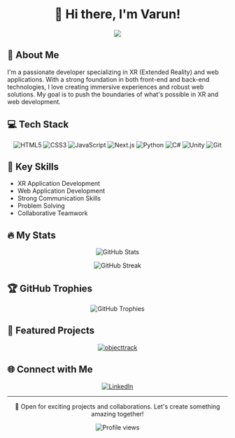 <h1 align="center">👋 Hi there, I'm Varun!</h1>

<p align="center">
  <img src="https://readme-typing-svg.herokuapp.com/?lines=XR+Developer;Web+Application+Developer;Passionate+Problem+Solver&center=true&width=380&height=45">
</p>

## 🚀 About Me

I'm a passionate developer specializing in XR (Extended Reality) and web applications. With a strong foundation in both front-end and back-end technologies, I love creating immersive experiences and robust web solutions. My goal is to push the boundaries of what's possible in XR and web development.

## 💻 Tech Stack

<p align="center">
  <img src="https://img.shields.io/badge/-HTML5-E34F26?style=for-the-badge&logo=html5&logoColor=white" alt="HTML5">
  <img src="https://img.shields.io/badge/-CSS3-1572B6?style=for-the-badge&logo=css3" alt="CSS3">
  <img src="https://img.shields.io/badge/-JavaScript-F7DF1E?style=for-the-badge&logo=javascript&logoColor=black" alt="JavaScript">
  <img src="https://img.shields.io/badge/-Next.js-000000?style=for-the-badge&logo=next.js" alt="Next.js">
  <img src="https://img.shields.io/badge/-Python-3776AB?style=for-the-badge&logo=Python&logoColor=white" alt="Python">
  <img src="https://img.shields.io/badge/-C%23-239120?style=for-the-badge&logo=c-sharp&logoColor=white" alt="C#">
  <img src="https://img.shields.io/badge/-Unity-000000?style=for-the-badge&logo=unity&logoColor=white" alt="Unity">
  <img src="https://img.shields.io/badge/-Git-F05032?style=for-the-badge&logo=git&logoColor=white" alt="Git">
</p>

## 🌟 Key Skills

- XR Application Development
- Web Application Development
- Strong Communication Skills
- Problem Solving
- Collaborative Teamwork

## 🔥 My Stats

<p align="center">
  <img src="https://github-readme-stats.vercel.app/api?username=Hellishdream&show_icons=true&theme=radical" alt="GitHub Stats" />
</p>

<p align="center">
  <img src="https://github-readme-streak-stats.herokuapp.com/?user=Hellishdream&theme=radical" alt="GitHub Streak" />
</p>

## 🏆 GitHub Trophies

<p align="center">
  <img src="https://github-profile-trophy.vercel.app/?username=Hellishdream&theme=onedark&column=4&margin-w=15&margin-h=15" alt="GitHub Trophies" />
</p>

## 📌 Featured Projects

<p align="center">
  <a href="https://github.com/Hellishdream/objecttrack">
    <img src="https://github-readme-stats.vercel.app/api/pin/?username=Hellishdream&repo=objecttrack&theme=radical" alt="objecttrack" />
  </a>
</p>

## 🌐 Connect with Me

<p align="center">
  <a href="https://www.linkedin.com/in/varun-salian-4aba7a2a0/">
    <img src="https://img.shields.io/badge/-LinkedIn-0077B5?style=for-the-badge&logo=linkedin&logoColor=white" alt="LinkedIn" />
  </a>
</p>

---

<p align="center">
  💼 Open for exciting projects and collaborations. Let's create something amazing together!
</p>

<p align="center">
  <img src="https://komarev.com/ghpvc/?username=Hellishdream&color=blueviolet&style=flat-square&label=Profile+Views" alt="Profile views" />
</p>
